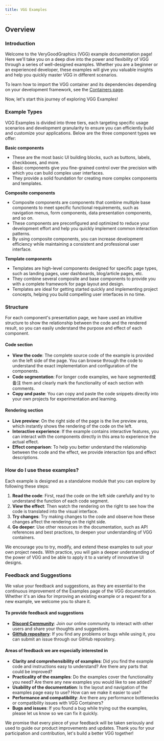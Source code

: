 ```yaml
---
title: VGG Examples
---
```


## Overview

### Introduction

Welcome to the VeryGoodGraphics (VGG) example documentation page! Here we'll take you on a deep dive into the power and flexibility of VGG through a series of well-designed examples. Whether you are a beginner or an experienced developer, these examples will give you valuable insights and help you quickly master VGG in different scenarios.

To learn how to import the VGG container and its dependencies depending on your development framework, see the [Containers page](https://docs.verygoodgraphics.com/containers/overview).

Now, let's start this journey of exploring VGG Examples!



### **Example Types**

VGG Examples is divided into three tiers, each targeting specific usage scenarios and development granularity to ensure you can efficiently build and customize your applications. Below are the three component types we offer:

**Basic components**

- These are the most basic UI building blocks, such as buttons, labels, checkboxes, and more.
- Basic components give you fine-grained control over the precision with which you can build complex user interfaces.
- They provide a solid foundation for creating more complex components and templates.

**Composite components**

- Composite components are components that combine multiple base components to meet specific functional requirements, such as navigation menus, form components, data presentation components, and so on.
- These components are preconfigured and optimized to reduce your development effort and help you quickly implement common interaction patterns.
- By using composite components, you can increase development efficiency while maintaining a consistent and professional user interface.

**Template components**

- Templates are high-level components designed for specific page types, such as landing pages, user dashboards, blog/article pages, etc.
- They combine several composite and base components to provide you with a complete framework for page layout and design.
- Templates are ideal for getting started quickly and implementing project concepts, helping you build compelling user interfaces in no time.



### Structure

For each component's presentation page, we have used an intuitive structure to show the relationship between the code and the rendered result, so you can easily understand the purpose and effect of each component.

#### Code section

- **View the code**: The complete source code of the example is provided on the left side of the page. You can browse through the code to understand the exact implementation and configuration of the components.
- **Code segmentation**: For longer code examples, we have segmented或备注 them and clearly mark the functionality of each section with comments.
- **Copy and paste**: You can copy and paste the code snippets directly into your own projects for experimentation and learning.

#### Rendering section

- **Live preview**: On the right side of the page is the live preview area, which instantly shows the rendering of the code on the left.
- **Interactive experience**: If the example contains interactive features, you can interact with the components directly in this area to experience the actual effect.
- **Effect comparison**: To help you better understand the relationship between the code and the effect, we provide interaction tips and effect descriptions.

### How do I use these examples?

Each example is designed as a standalone module that you can explore by following these steps:

1. **Read the code**: First, read the code on the left side carefully and try to understand the function of each code segment.
2. **View the effect**: Then watch the rendering on the right to see how the code is translated into the visual interface.
3. **Try changes**: Try making changes to the code and observe how these changes affect the rendering on the right side.
4. **Go deeper**: Use other resources in the documentation, such as API references and best practices, to deepen your understanding of VGG containers.

We encourage you to try, modify, and extend these examples to suit your own project needs. With practice, you will gain a deeper understanding of the power of VGG and be able to apply it to a variety of innovative UI designs.



### Feedback and Suggestions

We value your feedback and suggestions, as they are essential to the continuous improvement of the Examples page of the VGG documentation. Whether it's an idea for improving an existing example or a request for a new example, we welcome you to share it.

#### To provide feedback and suggestions

- **[Discord Community](https://discord.gg/89fFapjfgM)**: Join our online community to interact with other users and share your thoughts and suggestions.
- **[GitHub repository](https://github.com/verygoodgraphics/vgg_docs/tree/main/docs/examples)**: If you find any problems or bugs while using it, you can submit an issue through our GitHub repository.



#### Areas of feedback we are especially interested in

- **Clarity and comprehensibility of examples**: Did you find the example code and instructions easy to understand? Are there any parts that could be improved?
- **Practicality of the examples**: Do the examples cover the functionality you need? Are there any new examples you would like to see added?
- **Usability of the documentation**: Is the layout and navigation of the examples page easy to use? How can we make it easier to use?
- **Performance and compatibility**: Are there any performance bottlenecks or compatibility issues with VGG Containers?
- **Bugs and issues**: If you found a bug while trying out the examples, please let us know so we can fix it quickly.



We promise that every piece of your feedback will be taken seriously and used to guide our product improvements and updates. Thank you for your participation and contribution, let's build a better VGG together!




